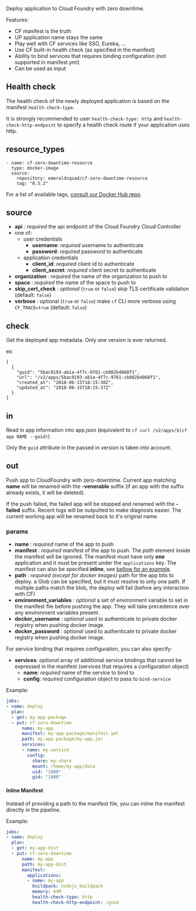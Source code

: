 Deploy application to Cloud Foundry with zero downtime.

Features:

- CF manifest is the truth
- UP application name stays the same
- Play well with CF services like SSO, Eureka, ...
- Use CF built-in health check (as specified in the manifest)
- Ability to bind services that requires binding configuration (not supported in manifest.yml)
- Can be used as input

## Health check

The health check of the newly deployed application is based on the manifest `health-check-type`.

It is strongly recommended to user `health-check-type: http` and `health-check-http-endpoint` to specify a health check route if your application uses http.

## resource_types

```
- name: cf-zero-downtime-resource
  type: docker-image
  source:
    repository: emeraldsquad/cf-zero-downtime-resource
    tag: "0.5.2"
```

For a list of available tags, [consult our Docker Hub repo](https://hub.docker.com/r/emeraldsquad/cf-zero-downtime-resource/tags/).

## source

- **api** : _required_ the api endpoint of the Cloud Foundry Cloud Controller
- one of:
  - user credentials
    - **username**: _required_ username to authenticate
    - **password**: _required_ password to authenticate
  - application credentials
    - **client_id**: _required_ client id to authenticate
    - **client_secret**: _required_ client secret to authenticate
- **organization** : _required_ the name of the organization to push to
- **space** : _required_ the name of the space to push to
- **skip_cert_check** : _optional_ (`true` or `false`) skip TLS certificate validation (default: `false`)
- **verbose** : optional (`true` or `false`) make `cf` CLI more verbose using `CF_TRACE=true` (default: `false`)

## check

Get the deployed app metadata. Only one version is ever returned.

ex:

```
[
  {
    "guid": "5bac9193-ab1a-4f7c-9761-cb082b4068f1",
    "url": "/v2/apps/5bac9193-ab1a-4f7c-9761-cb082b4068f1",
    "created_at": "2018-06-15T18:15:30Z",
    "updated_at": "2018-06-15T18:15:37Z"
  }
]
```

## in

Read in app information into app.json (equivalent to `cf curl /v2/apps/$(cf app NAME --guid)`)

Only the `guid` attribute in the passed in version is taken into account.

## out

Push app to CloudFoundry with zero-downtime. Current app matching **name** will be renamed with the **-venerable** suffix (if an app with the suffix already exists, it will be deleted).

If the push failed, the failed app will be stopped and renamed with the **-failed** suffix. Recent logs will be outputted to make diagnosis easier. The current working app will be renamed back to it's original name.

### params

- **name** : _required_ name of the app to push
- **manifest** : _required_ manifest of the app to push. The _path_ element inside the manifest will be ignored. The manifest must have only **one** application and it must be present under the `applications` key. The manifest can also be specified **inline**, see [bellow for an example](#inline-manifest).
- **path** : _required (except for docker images)_ path for the app bits to deploy. a Glob can be specified, but it must resolve to only one path. If multiple paths match the blob, the deploy will fail (before any interaction with CF)
- **environment_variables** : _optional_ a set of environment variable to set in the manifest file before pushing the app. They will take precedence over any environment variables present.
- **docker_username** : _optional_ used to authenticate to private docker registry when pushing docker image.
- **docker_password** : _optional_ used to authenticate to private docker registry when pushing docker image.

For service binding that requires configuration, you can also specify:

- **services**: _optional_ array of additional service bindings that cannot be expressed in the manifest (services that requires a configuration object)
  - **name**: _required_ name of the service to bind to
  - **config**: _required_ configuration object to pass to `bind-service`

Example:

```yaml
jobs:
- name: deploy
  plan:
  - get: my-app-package
  - put: cf-zero-downtime
      name: my-app
      manifest: my-app-package/manifest.yml
      path: my-app-package/my-app.jar
      services:
      - name: my-service
        config:
          share: my-share
          mount: /home/my-app/data
          uid: "1000"
          gid: "1000"
```

#### Inline Manifest

Instead of providing a path to the manifest file, you can inline the manifest directly in the pipeline.

Example:

```yaml
jobs:
- name: deploy
  plan:
  - get: my-app-dist
  - put: cf-zero-downtime
      name: my-app
      path: my-app-dist
      manifest:
        applications:
        - name: my-app
          buildpack: nodejs_buildpack
          memory: 64M
          health-check-type: http
          health-check-http-endpoint: /good
```
